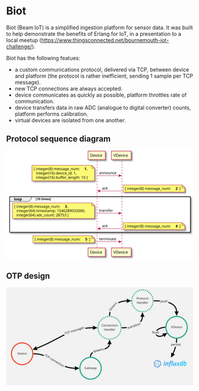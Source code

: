 # Biot

Biot (Beam IoT) is a simplified ingestion platform for sensor data. It was built to help demonstrate the benefits of Erlang for IoT, in a presentation to a local meetup (https://www.thingsconnected.net/bournemouth-iot-challenge/).

Biot has the following featues:
- a custom communications protocol, delivered via TCP, between device and platform (the protocol is rather inefficient, sending 1 sample per TCP message). 
- new TCP connections are always accepted.
- device communicates as quickly as possible, platform throttles rate of communication.
- device transfers data in raw ADC (analogue to digital converter) counts, platform performs calibration.
- virtual devices are isolated from one another.

## Protocol sequence diagram
![](protocol.svg)

## OTP design
![](otp_design.png)
